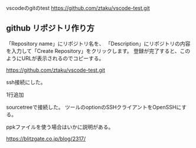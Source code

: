 vscodeのgitのtest
https://github.com/ztaku/vscode-test.git

## github リポジトリ作り方
「Repository name」にリポジトリ名を、
「Description」にリポジトリの内容を入力して「Create Repository」をクリックします。
登録が完了すると、このようにURLが表示されるのでコピーする。

https://github.com/ztaku/vscode-test.git

ssh接続にした。

1行追加

sourcetreeで接続した。
  ツールのoptionのSSHクライアントをOpenSSHにする。



ppkファイルを使う場合はいかに説明がある。

https://blitzgate.co.jp/blog/2317/
